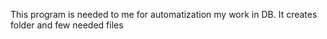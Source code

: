 This program is needed to me for automatization my work in DB. It creates folder and few needed files
